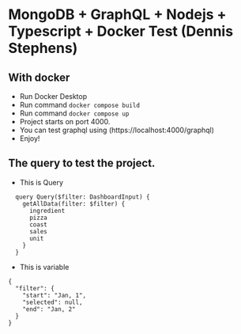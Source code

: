 # MongoDB + GraphQL + Nodejs + Typescript + Docker Test (Dennis Stephens)

## With docker

- Run Docker Desktop
- Run command `docker compose build`
- Run command `docker compose up`
- Project starts on port 4000.
- You can test graphql using (https://localhost:4000/graphql)
- Enjoy!

## The query to test the project.

- This is Query

```
  query Query($filter: DashboardInput) {
    getAllData(filter: $filter) {
      ingredient
      pizza
      coast
      sales
      unit
    }
  }
```

- This is variable

```
{
  "filter": {
    "start": "Jan, 1",
    "selected": null,
    "end": "Jan, 2"
  }
}
```
